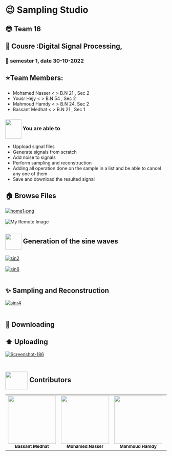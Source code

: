 # :wink:  Sampling Studio 
## :sunglasses: Team 16 
## :newspaper: Cousre :Digital Signal Processing,
### :date: semester 1, date 30-10-2022 
## :star:Team Members:
- Mohamed Nasser  <      > B.N 21 , Sec 2
- Yousr Hejy      <      > B.N 54 , Sec 2
- Mahmoud Hamdy   <      > B.N 24, Sec 2
- Bassant Medhat  <      > B.N 21 , Sec 1
### <img align= "center" width=50px height=60px src="https://media2.giphy.com/media/8pEnqbR2gapFekW4KK/giphy.gif?cid=ecf05e47ire2dp6wrcli5orn0gddraxve7sug4v3753pquxa&rid=giphy.gif&ct=s">  You are able to 

- Uppload signal files
- Generate signals from scratch
- Add noise to signals 
- Perform sampling and reconstruction 
- Adding all operation done on the sample in a list and be able to cancel any one of them
- Save and download the resulted signal

## :house: Browse Files
<a href="https://ibb.co/hYRhTMv"><img src="https://i.ibb.co/7JWBDNy/home1-png.png" alt="home1-png" border="0"></a>
<br></br>
![My Remote Image](https://ibb.co/7JWBDNy)


## <img align= center width=50px height=50px src="https://thumbs.gfycat.com/HeftyDescriptiveChimneyswift-size_restricted.gif"> Generation of the sine waves 
<a href="https://ibb.co/PjG2BRN"><img src="https://i.ibb.co/yPFzLDX/sin2.png" alt="sin2" border="0"></a>
<br></br>
<a href="https://ibb.co/q0LN4nC"><img src="https://i.ibb.co/z8WXL5F/sin6.png" alt="sin6" border="0"></a>
<br></br>
## ✨  Sampling and Reconstruction 
<a href="https://ibb.co/NWSwjzz"><img src="https://i.ibb.co/3SztNHH/sinr4.png" alt="sinr4" border="0"></a>
<br></br>
## :open_file_folder: Downloading 

## :arrow_up: Uploading 
<a href="https://ibb.co/J22TYym"><img src="https://i.ibb.co/9220xVc/Screenshot-186.png" alt="Screenshot-186" border="0"></a>
 <br></br>	

## <img  align="center" width= 70px height =55px src="https://media0.giphy.com/media/Xy702eMOiGGPzk4Zkd/giphy.gif?cid=ecf05e475vmf48k83bvzye3w2m2xl03iyem3tkuw2krpkb7k&rid=giphy.gif&ct=s"> Contributors <a id ="Contributors"></a>

<table align="center" >
  <tr>
        <td align="center"><a href="https://github.com/bassantmedhat"><img src="https://avatars.githubusercontent.com/u/85830264?v=4" width="150px;" alt=""/><br /><sub><b>Bassant Medhat</b></sub></a><br /></td>
     <td align="center"><a href="https://github.com/mohamed33333"><img src="https://avatars.githubusercontent.com/u/66921605?v=4" width="150px;" alt=""/><br /><sub><b>Mohamed Nasser</b></sub></a><br /></td>
    <td align="center"><a href="https://github.com/MahmoudHamddy" ><img src="https://avatars.githubusercontent.com/u/67794892?v=4" width="150px;" alt=""/><br /><sub><b>Mahmoud Hamdy</b></sub></a><br />
    </td>
    <td align="center"><a href="https://github.com/YousrHejy"><img src="https://avatars.githubusercontent.com/u/93473042?v=4" width="150px;" alt=""/><br /><sub><b>YousrHejy</b></sub></a><br />
     </td>
  </tr>
</table>

